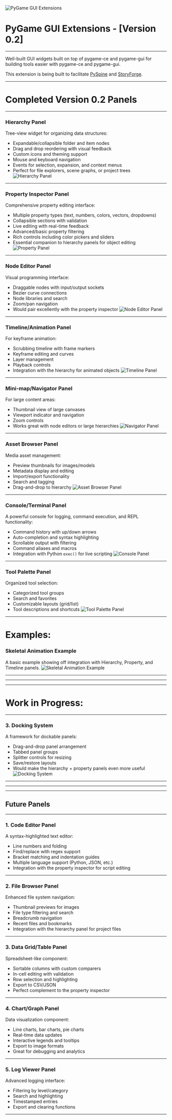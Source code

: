 

![PyGame GUI Extensions](https://github.com/SaxonRah/pygame-gui-extensions/blob/main/images/pygame_gui_extensions.png "PyGame GUI Extensions")

# PyGame GUI Extensions - [Version 0.2]

---

Well-built GUI widgets built on top of pygame-ce and pygame-gui for building tools easier with pygame-ce and pygame-gui.

This extension is being built to facilitate [PySpine](https://github.com/SaxonRah/PySpine) and [StoryForge](https://github.com/SaxonRah/StoryForge). 

---

# Completed Version 0.2 Panels

---

### **Hierarchy Panel**
Tree-view widget for organizing data structures:
- Expandable/collapsible folder and item nodes
- Drag and drop reordering with visual feedback
- Custom icons and theming support
- Mouse and keyboard navigation
- Events for selection, expansion, and context menus
- Perfect for file explorers, scene graphs, or project trees
![Hierarchy Panel](https://github.com/SaxonRah/pygame-gui-extensions/blob/main/images/HierarchyPanel.png "Hierarchy Panel")

---

### **Property Inspector Panel**
Comprehensive property editing interface:
- Multiple property types (text, numbers, colors, vectors, dropdowns)
- Collapsible sections with validation
- Live editing with real-time feedback
- Advanced/basic property filtering
- Rich controls including color pickers and sliders
- Essential companion to hierarchy panels for object editing
![Property Panel](https://github.com/SaxonRah/pygame-gui-extensions/blob/main/images/PropertyPanel.png "Property Panel")

---

### **Node Editor Panel**
Visual programming interface:
- Draggable nodes with input/output sockets
- Bezier curve connections
- Node libraries and search
- Zoom/pan navigation
- Would pair excellently with the property inspector
![Node Editor Panel](https://github.com/SaxonRah/pygame-gui-extensions/blob/main/images/NodeEditorPanel.png "Node Editor Panel")

---

### **Timeline/Animation Panel**
For keyframe animation:
- Scrubbing timeline with frame markers
- Keyframe editing and curves
- Layer management
- Playback controls
- Integration with the hierarchy for animated objects
![Timeline Panel](https://github.com/SaxonRah/pygame-gui-extensions/blob/main/images/TimelinePanel.png "Timeline Panel")

---

### **Mini-map/Navigator Panel**
For large content areas:
- Thumbnail view of large canvases
- Viewport indicator and navigation
- Zoom controls
- Works great with node editors or large hierarchies
![Navigator Panel](https://github.com/SaxonRah/pygame-gui-extensions/blob/main/images/NavigatorPanel.png "Navigator Panel")

---

### **Asset Browser Panel**
Media asset management:
- Preview thumbnails for images/models
- Metadata display and editing
- Import/export functionality
- Search and tagging
- Drag-and-drop to hierarchy
![Asset Browser Panel](https://github.com/SaxonRah/pygame-gui-extensions/blob/main/images/AssetBrowserPanel.png "Asset Browser Panel")

---

### **Console/Terminal Panel**
A powerful console for logging, command execution, and REPL functionality:
- Command history with up/down arrows
- Auto-completion and syntax highlighting
- Scrollable output with filtering
- Command aliases and macros
- Integration with Python `exec()` for live scripting
![Console Panel](https://github.com/SaxonRah/pygame-gui-extensions/blob/main/images/ConsolePanel.png "Console Panel")

---

### **Tool Palette Panel**
Organized tool selection:
- Categorized tool groups
- Search and favorites
- Customizable layouts (grid/list)
- Tool descriptions and shortcuts
![Tool Palette Panel](https://github.com/SaxonRah/pygame-gui-extensions/blob/main/images/ToolPalettePanel.png "Tool Palette Panel")

---
# Examples:

### **Skeletal Animation Example**
A basic example showing off integration with Hierarchy, Property, and Timeline panels.
![Skeletal Animation Example](https://github.com/SaxonRah/pygame-gui-extensions/blob/main/images/Example_SkeletonAnimation.png "Skeletal Animation Example")

---
---
---

# Work in Progress:

---

### 3. **Docking System**
A framework for dockable panels:
- Drag-and-drop panel arrangement
- Tabbed panel groups
- Splitter controls for resizing
- Save/restore layouts
- Would make the hierarchy + property panels even more useful
![Docking System](https://github.com/SaxonRah/pygame-gui-extensions/blob/main/images/DockingSystem.png "Docking System")

---
---
---


## Future Panels

---

### 1. **Code Editor Panel** 
A syntax-highlighted text editor:
- Line numbers and folding
- Find/replace with regex support
- Bracket matching and indentation guides
- Multiple language support (Python, JSON, etc.)
- Integration with the property inspector for script editing
  
---

### 2. **File Browser Panel**
Enhanced file system navigation:
- Thumbnail previews for images
- File type filtering and search
- Breadcrumb navigation
- Recent files and bookmarks
- Integration with the hierarchy panel for project files
  
---

### 3. **Data Grid/Table Panel**
Spreadsheet-like component:
- Sortable columns with custom comparers
- In-cell editing with validation
- Row selection and highlighting
- Export to CSV/JSON
- Perfect complement to the property inspector
  
---

### 4. **Chart/Graph Panel**
Data visualization component:
- Line charts, bar charts, pie charts
- Real-time data updates
- Interactive legends and tooltips
- Export to image formats
- Great for debugging and analytics

---

### 5. **Log Viewer Panel**
Advanced logging interface:
- Filtering by level/category
- Search and highlighting
- Timestamped entries
- Export and clearing functions

---
